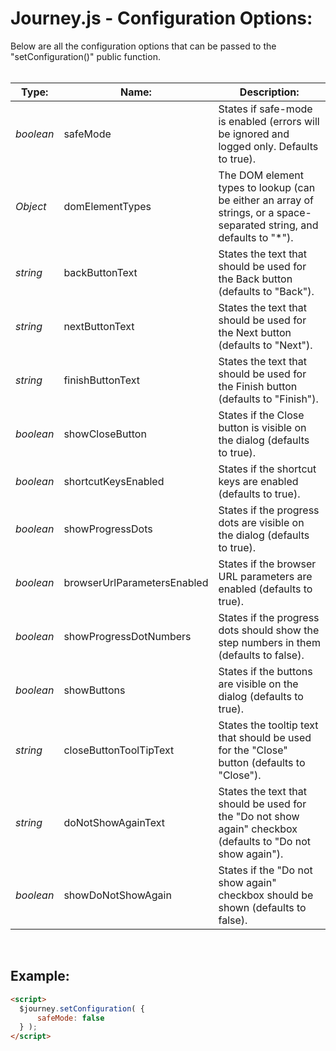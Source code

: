 # Journey.js - Configuration Options:

Below are all the configuration options that can be passed to the "setConfiguration()" public function.
<br>
<br>


| Type: | Name: | Description: |
| --- | --- | --- |
| *boolean* | safeMode | States if safe-mode is enabled (errors will be ignored and logged only. Defaults to true). |
| *Object* | domElementTypes | The DOM element types to lookup (can be either an array of strings, or a space-separated string, and defaults to "*"). |
| *string* | backButtonText | States the text that should be used for the Back button (defaults to "Back"). |
| *string* | nextButtonText | States the text that should be used for the Next button (defaults to "Next"). |
| *string* | finishButtonText | States the text that should be used for the Finish button (defaults to "Finish"). |
| *boolean* | showCloseButton | States if the Close button is visible on the dialog (defaults to true). |
| *boolean* | shortcutKeysEnabled | States if the shortcut keys are enabled (defaults to true). |
| *boolean* | showProgressDots | States if the progress dots are visible on the dialog (defaults to true). |
| *boolean* | browserUrlParametersEnabled | States if the browser URL parameters are enabled (defaults to true). |
| *boolean* | showProgressDotNumbers | States if the progress dots should show the step numbers in them (defaults to false). |
| *boolean* | showButtons | States if the buttons are visible on the dialog (defaults to true). |
| *string* | closeButtonToolTipText | States the tooltip text that should be used for the "Close" button (defaults to "Close"). |
| *string* | doNotShowAgainText | States the text that should be used for the "Do not show again" checkbox (defaults to "Do not show again"). |
| *boolean* | showDoNotShowAgain | States if the "Do not show again" checkbox should be shown (defaults to false). |

<br/>


## Example:

```markdown
<script> 
  $journey.setConfiguration( {
      safeMode: false
  } );
</script>
```